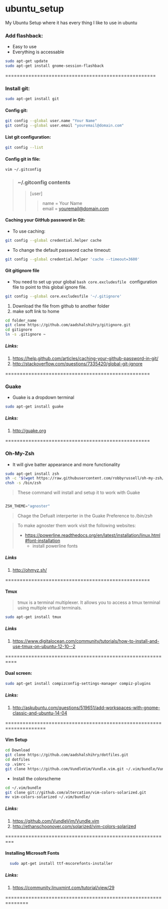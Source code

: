 # ubuntu_setup
My Ubuntu Setup where it has every thing I like to use in ubuntu
### Add flashback:
* Easy to use
* Everything is accessable

```bash
sudo apt-get update
sudo apt-get install gnome-session-flashback
```

====================================================

### Install git:

```bash
sudo apt-get install git
```
#### Config git:

```bash
git config --global user.name "Your Name"
git config --global user.email "youremail@domain.com"
```
#### List git configuration:

```bash
git config --list
```
#### Config git in file:
```bash
vim ~/.gitconfig
```
> ### ~/.gitconfig contents
> > [user]<br />
> > >	 name = Your Name <br /> 
> > >	 email = youremail@domain.com

#### Caching your GitHub password in Git:
* To use caching:
```bash
git config --global credential.helper cache
```
* To change the default password cache timeout:

```bash
git config --global credential.helper 'cache --timeout=3600'
``` 


#### Git gitignore file
* You need to set up your global ```bash core.excludesfile ``` configuration file to point to this global ignore file.

```bash
git config --global core.excludesfile '~/.gitignore'
```

1. Download the file from github to another folder  
2. make soft link to home 

```bash
cd folder_name
git clone https://github.com/aadshalshihry/gitignore.git
cd gitignore
ln -s .gitignore ~
```

##### Links:
1. https://help.github.com/articles/caching-your-github-password-in-git/
2. http://stackoverflow.com/questions/7335420/global-git-ignore

==================================================


### Guake
* Guake is a dropdown terminal

```bash
sudo apt-get install guake
```

##### Links:
1. http://guake.org

==================================================


### Oh-My-Zsh
* It will give batter appearance and more functionality

```bash
sudo apt-get install zsh
sh -c "$(wget https://raw.githubusercontent.com/robbyrussell/oh-my-zsh/master/tools/install.sh -O -)"
chsh -s /bin/zsh

```
> These command will install and setup it to work with Guake


```python

ZSH_THEME="agnoster"
```
> Chage the Defualt interperter in the Guake Preference to */bin/zsh*

> To make agnoster them work visit the following websites:
>   * https://powerline.readthedocs.org/en/latest/installation/linux.html#font-installation
>     * install powerline fonts
>   
##### Links
1. http://ohmyz.sh/


==================================================


#### Tmux 
> tmux is a terminal multiplexer. It allows you to access a tmux terminal using multiple virtual terminals.

```bash
sudo apt-get install tmux
```

##### Links
1. https://www.digitalocean.com/community/tutorials/how-to-install-and-use-tmux-on-ubuntu-12-10--2

==========================================================

#### Dual screen:

```bash
sudo apt-get install compizconfig-settings-manager compiz-plugins
```

##### Links:
1. http://askubuntu.com/questions/519651/add-workspaces-with-gnome-classic-and-ubuntu-14-04



====================================================================


#### Vim Setup

```bash
cd Download
git clone https://github.com/aadshalshihry/dotfiles.git
cd dotfiles
cp .vimrc ~
git clone https://github.com/VundleVim/Vundle.vim.git ~/.vim/bundle/Vundle.vim
```

* Install the colorscheme
```bash
cd ~/.vim/bundle
git clone git://github.com/altercation/vim-colors-solarized.git
mv vim-colors-solarized ~/.vim/bundle/
```

##### Links: 
1. https://github.com/VundleVim/Vundle.vim
2. http://ethanschoonover.com/solarized/vim-colors-solarized

=========================================================

#### Installing Microsoft Fonts
```bash
  sudo apt-get install ttf-mscorefonts-installer
```
##### Links:
1. https://community.linuxmint.com/tutorial/view/29

==============================================================
